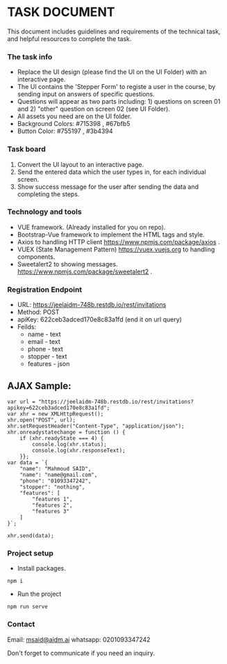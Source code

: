 # TASK DOCUMENT #

This document includes guidelines and requirements of the technical task, and helpful resources to complete the task.

### The task info ###

* Replace the UI design (please find the UI on the UI Folder) with an interactive page.
* The UI contains the 'Stepper Form' to registe a user in the course, by sending input on answers of specific questions.
* Questions will appear as two parts including: 1) questions on screen 01 and 2) "other" question on screen 02 (see UI Folder).
* All assets you need are on the UI folder.
* Background Colors: #715398 , #67bfb5
* Button Color: #755197 , #3b4394

### Task board ###

1. Convert the UI layout to an interactive page.
2. Send the entered data which the user types in, for each individual screen.
3. Show success message for the user after sending the data and completing the steps.


### Technology and tools ###

* VUE framework. (Already installed for you on repo).
* Bootstrap-Vue framework to implement the HTML tags and style.
* Axios to handling HTTP client  https://www.npmjs.com/package/axios .
* VUEX (State Management Pattern) https://vuex.vuejs.org to handling components.
* Sweetalert2 to showing messages. https://www.npmjs.com/package/sweetalert2 .


### Registration Endpoint ###

* URL: https://jeelaidm-748b.restdb.io/rest/invitations
* Method: POST
* apiKey: 622ceb3adced170e8c83a1fd (end it on url query)
* Feilds:
    - name	    -   text
    - email	    -   text
    - phone	    -   text
    - stopper	    -   text
    - features    -   json


## AJAX Sample:

```
var url = "https://jeelaidm-748b.restdb.io/rest/invitations?apikey=622ceb3adced170e8c83a1fd";
var xhr = new XMLHttpRequest();
xhr.open("POST", url);
xhr.setRequestHeader("Content-Type", "application/json");
xhr.onreadystatechange = function () {
    if (xhr.readyState === 4) {
        console.log(xhr.status);
        console.log(xhr.responseText);
    }};
var data = `{
    "name": "Mahmoud SAID",
    "name": "name@gmail.com",
    "phone": "01093347242",
    "stopper": "nothing",
    "features": [
        "features 1",
        "features 2",
        "features 3"
    ]
}`;

xhr.send(data);
```

### Project setup

* Install packages.
```
npm i
```

* Run the project
```
npm run serve
```

### Contact

Email: msaid@aidm.ai
whatsapp: 0201093347242

Don't forget to communicate if you need an inquiry.